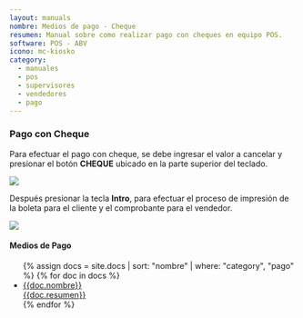 ```yaml
---
layout: manuals
nombre: Medios de pago - Cheque
resumen: Manual sobre como realizar pago con cheques en equipo POS.
software: POS - ABV
icono: mc-kiosko
category:
  - manuales
  - pos
  - supervisores
  - vendedores
  - pago
---
```

### Pago con Cheque

Para efectuar el pago con cheque, se debe ingresar el valor a cancelar y presionar el botón **CHEQUE** ubicado en la parte superior del teclado.

<p class="centrado"><img src="{{site.baseurl}}/docs/pos/img/contrato/33.png"></p>

Después presionar la tecla **Intro**, para efectuar el proceso de impresión de la boleta para el cliente y el comprobante para el vendedor.

<p class="centrado"><img src="{{site.baseurl}}/docs/pos/img/contrato/34.png"></p>

#### Medios de Pago

<ul class="nav nav-tabs nav-stacked">
	{% assign docs = site.docs | sort: "nombre" | where: "category", "pago" %}
	{% for doc in docs %}
	<li class="media"><a href="{{site.baseurl}}{{doc.url}}">
	<div class="pull-left"><i class="{{doc.icono}} media-object"></i></div>
	<div class="media-body">
	<div class="media-heading">{{doc.nombre}}</div>
	<div class="media-p">{{doc.resumen}}</div>
	</div></a></li>
	{% endfor %}
</ul>